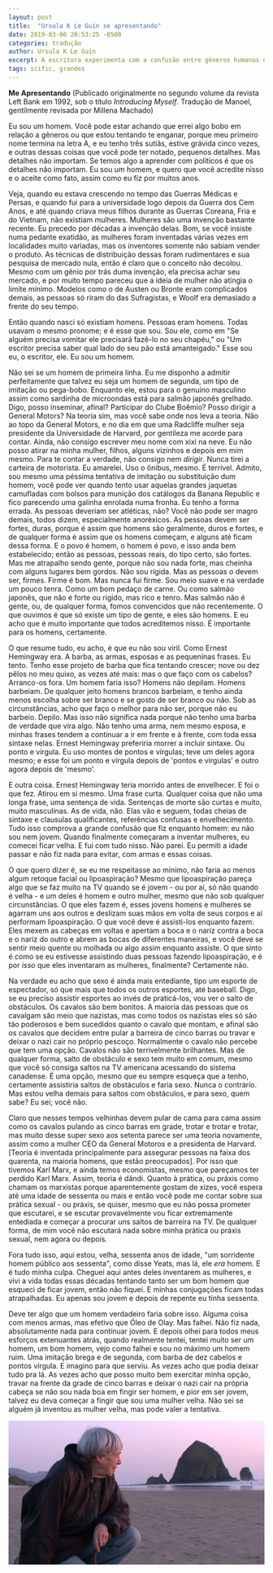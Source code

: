 ```yaml
---
layout: post
title:  "Ursula K Le Guin se apresentando"
date: 2019-03-06 20:53:25 -0500
categories: tradução
author: Ursula K Le Guin
excerpt: A escritora experimenta com a confusão entre gêneros humanos e literários para imaginar novas formas de ser
tags: scific, grandes
---
```


**Me Apresentando** (Publicado originalmente no segundo volume da revista Left Bank em 1992, sob o título *Introducing Myself*. Tradução de Manoel, gentilmente revisada por Millena Machado)

Eu sou um homem. Você pode estar achando que errei algo bobo em relação a gêneros ou que estou tentando te enganar, porque meu primeiro nome termina na letra A, e eu tenho três sutiãs, estive grávida cinco vezes, e outras dessas coisas que você pode ter notado, pequenos detalhes. Mas detalhes não importam. Se temos algo a aprender com políticos é que os detalhes não importam. Eu sou um homem, e quero que você acredite nisso e o aceite como fato, assim como eu fiz por muitos anos.

Veja, quando eu estava crescendo no tempo das Guerras Médicas e Persas, e quando fui para a universidade logo depois da Guerra dos Cem Anos, e até quando criava meus filhos durante as Guerras Coreana, Fria e do Vietnam, não existiam mulheres. Mulheres são uma invenção bastante recente. Eu precedo por décadas a invenção delas. Bom, se você insiste numa pedante exatidão, as mulheres foram inventadas várias vezes em localidades muito variadas, mas os inventores somente não sabiam vender o produto. As técnicas de distribuição dessas foram rudimentares e sua pesquisa de mercado nula, então é claro que o conceito não decolou. Mesmo com um gênio por trás duma invenção, ela precisa achar seu mercado, e por muito tempo pareceu que a ideia de mulher não atingia o limite mínimo. Modelos como o de Austen ou Bronte eram complicados demais, as pessoas só riram do das Sufragistas, e Woolf era demasiado a frente do seu tempo.

Então quando nasci só existiam homens. Pessoas eram homens. Todas usavam o mesmo pronome; e é esse que sou. Sou ele, como em "Se alguém precisa vomitar ele precisará fazê-lo no seu chapéu," ou "Um escritor precisa saber qual lado do seu pão está amanteigado." Esse sou eu, o escritor, ele. Eu sou um homem.

Não sei se um homem de primeira linha. Eu me disponho a admitir perfeitamente que talvez eu seja um homem de segunda, um tipo de imitação ou pega-bobo. Enquanto ele, estou para o genuíno masculino assim como sardinha de microondas está para salmão japonês grelhado. Digo, posso inseminar, afinal? Participar do Clube Boêmio? Posso dirigir a General Motors? Na teoria sim, mas você sabe onde nos leva a teoria. Não ao topo da General Motors, e no dia em que uma Radcliffe mulher seja presidente da Universidade de Harvard, por gentileza me acorde para contar. Ainda, não consigo escrever meu nome com xixi na neve. Eu não posso atirar na minha mulher, filhos, alguns vizinhos e depois em mim mesmo. Para te contar a verdade, não consigo nem *dirigir*. Nunca tirei a carteira de motorista. Eu amarelei. Uso o ônibus, mesmo. É terrível. Admito, sou mesmo uma péssima tentativa de imitação ou substituição dum homem, você pode ver quando tento usar aquelas grandes jaquetas camufladas com bolsos para munição dos catálogos da Banana Republic e fico parecendo uma galinha enrolada numa fronha. Eu tenho a forma errada. As pessoas deveriam ser atléticas, não? Você não pode ser magro demais, todos dizem, especialmente anoréxicos. As pessoas devem ser fortes, duras, porque é assim que homens são geralmente, duros e fortes, e de qualquer forma é assim que os homens começam, e alguns até ficam dessa forma. E o povo é homem, o homem é povo, e isso anda bem estabelecido; então as pessoas, pessoas reais, do tipo certo, são fortes. Mas me atrapalho sendo gente, porque não sou nada forte, mas cheinha com alguns lugares bem gordos. Não sou rígida. Mas as pessoas o devem ser, firmes. Firme é bom. Mas nunca fui firme. Sou meio suave e na verdade um pouco tenra. Como um bom pedaço de carne. Ou como salmão japonês, que não é forte ou rígido, mas rico e tenro. Mas salmão não é gente, ou, de qualquer forma, fomos convencidos que não recentemente. O que ouvimos é que só existe um tipo de gente, e eles são homens. E eu acho que é muito importante que todos acreditemos nisso. É importante para os homens, certamente.

O que resume tudo, eu acho, é que eu não sou viril. Como Ernest Hemingway era. A barba, as armas, esposas e as pequeninas frases. Eu tento. Tenho esse projeto de barba que fica tentando crescer; nove ou dez pêlos no meu quixo, as vezes até mais: mas o que faço com os cabelos? Arranco-os fora. Um homem faria isso? Homens não depilam. Homens barbeiam. De qualquer jeito homens brancos barbeiam, e tenho ainda menos escolha sobre ser branco e se gosto de ser branco ou não. Sob as circunstâncias, acho que faço o melhor para não ser, porque não eu barbeio. Depilo. Mas isso não significa nada porque não tenho uma barba de verdade que vira algo. Não tenho uma arma, nem mesmo  esposa, e minhas frases tendem a continuar a ir em frente e à frente, com toda essa sintaxe nelas. Ernest Hemingway preferiria morrer a incluir sintaxe. Ou ponto e vírgula. Eu uso montes de pontos e vírgulas; teve um deles agora mesmo; e esse foi um ponto e vírgula depois de 'pontos e vírgulas' e outro agora depois de 'mesmo'.

E outra coisa. Ernest Hemingway teria morrido antes de envelhecer. E foi o que fez. Atirou em si mesmo. Uma frase curta. Qualquer coisa que não uma longa frase, uma sentença de vida. Sentenças de morte são curtas e muito, muito masculinas. As de vida, não. Elas vão e seguem, todas cheias de sintaxe e clausulas qualificantes, referências confusas e envelhecimento. Tudo isso comprova a grande confusão que fiz enquanto homem: eu não sou nem jovem. Quando finalmente começaram a inventar mulheres, eu comecei ficar velha. E fui com tudo nisso. Não parei. Eu permiti a idade passar e não fiz nada para evitar, com armas e essas coisas.

O que quero dizer é, se eu me respeitasse ao mínimo, não faria ao menos algum retoque facial ou lipoaspiração? Mesmo que lipoaspiração pareça algo que se faz muito na TV quando se é jovem - ou por aí, só não quando é velha - e um deles é homem e outro mulher, mesmo que não sob qualquer circunstâncias. O que eles fazem é, esses jovens homens e mulheres se agarram uns aos outros e deslizam suas mãos em volta de seus corpos e aí performam lipoaspiração. O que você deve é assisti-los enquanto fazem. Eles mexem as cabeças em voltas e apertam a boca e o nariz contra a boca e o nariz do outro e abrem as bocas de diferentes maneiras, e você deve se sentir meio quente ou molhada ou algo assim enquanto assiste. O que sinto é como se eu estivesse assistindo duas pessoas fazendo lipoaspiração, e é por *isso* que eles inventaram as mulheres, finalmente? Certamente não.

Na verdade eu acho que sexo é ainda mais entediante, tipo um esporte de espectador, só que mais que todos os outros esportes, até baseball. Digo, se eu preciso assistir esportes ao invés de praticá-los, vou ver o salto de obstáculos.  Os cavalos são bem bonitos. A maioria das pessoas que os cavalgam são meio que nazistas, mas como todos os nazistas eles só são tão poderosos e bem sucedidos quanto o cavalo que montam, e afinal são os cavalos que decidem entre pular a barreira de cinco barras ou travar e deixar o nazi cair no próprio pescoço. Normalmente o cavalo não percebe que tem uma opção. Cavalos não são terrivelmente brilhantes. Mas de qualquer forma, salto de obstáculo e sexo tem muito em comum, mesmo que você só consiga saltos na TV americana acessando do sistema canadense. É uma opção, mesmo que eu sempre esqueça que a tenho, certamente assistiria saltos de obstáculos e faria sexo. Nunca o contrário. Mas estou velha demais para saltos com obstáculos, e para sexo, quem sabe? Eu sei; você não.

Claro que nesses tempos velhinhas devem pular de cama para cama assim como os cavalos pulando as cinco barras em grade, trotar e trotar e trotar, mas muito desse super sexo aos setenta parece ser uma teoria novamente, assim como a mulher CEO da General Motoros e a presidenta de Harvard. [Teoria é inventada principalmente para assegurar pessoas na faixa dos quarenta, na maioria homens, que estão preocupados]. Por isso que tivemos Karl Marx, e ainda temos economistas, mesmo que pareçamos ter perdido Karl Marx. Assim, teoria é dândi. Quanto à prática, ou práxis como chamam os marxistas porque aparentemente gostam de xizes, você espera até uma idade de sessenta ou mais e então você pode me contar sobre sua prática sexual - ou práxis, se quiser, mesmo que eu não possa prometer que escutarei, e se escutar provavelmente vou ficar extremamente entediada e começar a procurar uns saltos de barreira na TV. De qualquer forma, de mim você não escutará nada sobre minha prática ou práxis sexual, nem agora ou depois.

Fora tudo isso, aqui estou, velha, sessenta anos de idade, "um sorridente homem público aos sessenta", como disse Yeats, mas lá, ele *era* homem. E é tudo minha culpa. Cheguei aqui antes deles inventarem as mulheres, e vivi a vida todas essas décadas tentando tanto ser um bom homem que esqueci de ficar jovem, então não fiquei. E minhas conjugações ficam todas atrapalhadas. Eu apenas sou jovem e depois de repente eu tinha sessenta.

Deve ter algo que um homem verdadeiro faria sobre isso. Alguma coisa com menos armas, mas efetivo que Óleo de Olay. Mas falhei. Não fiz nada, absolutamente nada para continuar jovem. E depois olhei para todos meus esforços extenuantes atrás, quando realmente tentei, tentei muito ser um homem, um bom homem, vejo como falhei e sou no máximo um homem ruim. Uma imitação brega e de segunda, com barba de dez cabelos e pontos vírgula. E imagino para que serviu. As vezes acho que podia deixar tudo pra lá. As vezes acho que posso muito bem exercitar minha opção, travar na frente da grade de cinco barras e deixar o nazi cair na própria cabeça se não sou nada boa em fingir ser homem, e pior em ser jovem, talvez eu deva começar a fingir que sou uma mulher velha. Não sei se alguém já inventou as mulher velha, mas pode valer a tentativa.

!["Acredito que tempos difíceis virão, e vamos querer as vozes dos escritores que conseguirem ver alternativas ao modo que vivemos agora, e através da nossa sociedade amedrontada e suas tecnologias obsessivas, para outros modos de ser. E até imaginar fundamentos reais para esperança." Ursula num discurso no National Book Award](/images/WorldsOf_3.jpg)
